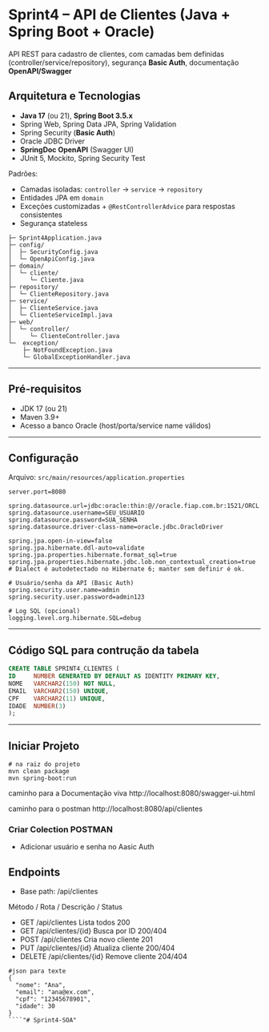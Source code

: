 # Sprint4 – API de Clientes (Java + Spring Boot + Oracle)

API REST para cadastro de clientes, com camadas bem definidas (controller/service/repository), segurança **Basic Auth**, documentação **OpenAPI/Swagger**

## Arquitetura e Tecnologias
- **Java 17** (ou 21), **Spring Boot 3.5.x**
- Spring Web, Spring Data JPA, Spring Validation
- Spring Security (**Basic Auth**)
- Oracle JDBC Driver
- **SpringDoc OpenAPI** (Swagger UI)
- JUnit 5, Mockito, Spring Security Test

Padrões:
- Camadas isoladas: `controller` → `service` → `repository`
- Entidades JPA em `domain`
- Exceções customizadas + `@RestControllerAdvice` para respostas consistentes
- Segurança stateless

````src/main/java/com/fiap/sprint4/
├─ Sprint4Application.java
├─ config/
│  ├─ SecurityConfig.java       
│  └─ OpenApiConfig.java        
├─ domain/
│  └─ cliente/
│     └─ Cliente.java
├─ repository/
│  └─ ClienteRepository.java
├─ service/
│  ├─ ClienteService.java
│  └─ ClienteServiceImpl.java
├─ web/
│  └─ controller/
│     └─ ClienteController.java
└─  exception/
    ├─ NotFoundException.java
    └─ GlobalExceptionHandler.java
````
---


## Pré-requisitos
- JDK 17 (ou 21)
- Maven 3.9+
- Acesso a banco Oracle (host/porta/service name válidos)

---

## Configuração
Arquivo: `src/main/resources/application.properties`

```properties
server.port=8080

spring.datasource.url=jdbc:oracle:thin:@//oracle.fiap.com.br:1521/ORCL
spring.datasource.username=SEU_USUARIO
spring.datasource.password=SUA_SENHA
spring.datasource.driver-class-name=oracle.jdbc.OracleDriver

spring.jpa.open-in-view=false
spring.jpa.hibernate.ddl-auto=validate
spring.jpa.properties.hibernate.format_sql=true
spring.jpa.properties.hibernate.jdbc.lob.non_contextual_creation=true
# Dialect é autodetectado no Hibernate 6; manter sem definir é ok.

# Usuário/senha da API (Basic Auth)
spring.security.user.name=admin
spring.security.user.password=admin123

# Log SQL (opcional)
logging.level.org.hibernate.SQL=debug
```
--- 
## Código SQL para contrução da tabela
``` SQL
CREATE TABLE SPRINT4_CLIENTES (
ID     NUMBER GENERATED BY DEFAULT AS IDENTITY PRIMARY KEY,
NOME   VARCHAR2(150) NOT NULL,
EMAIL  VARCHAR2(150) UNIQUE,
CPF    VARCHAR2(11) UNIQUE,
IDADE  NUMBER(3)
);
```
--- 
## Iniciar Projeto
````
# na raiz do projeto
mvn clean package
mvn spring-boot:run

````
caminho para a Documentação viva
http://localhost:8080/swagger-ui.html

caminho para o postman
http://localhost:8080/api/clientes

### Criar Colection POSTMAN
- Adicionar usuário e senha no Aasic Auth
## Endpoints

-  Base path: /api/clientes

Método	/ Rota / Descrição / Status
- GET  /api/clientes	Lista todos	200
- GET  /api/clientes/{id}	Busca por ID	200/404
- POST 	/api/clientes	Cria novo cliente	201
- PUT 	/api/clientes/{id}	Atualiza cliente	200/404
- DELETE	/api/clientes/{id}	Remove cliente	204/404

````
#json para texte
{
  "nome": "Ana",
  "email": "ana@ex.com",
  "cpf": "12345678901",
  "idade": 30
}
````"# Sprint4-SOA" 

